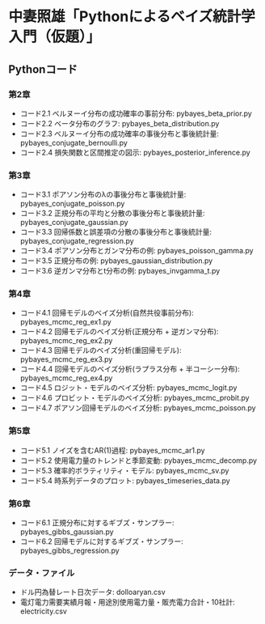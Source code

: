 # 中妻照雄「Pythonによるベイズ統計学入門（仮題）」

## Pythonコード

### 第2章

+ コード2.1 ベルヌーイ分布の成功確率の事前分布: pybayes\_beta\_prior.py
+ コード2.2 ベータ分布のグラフ: pybayes\_beta\_distribution.py
+ コード2.3 ベルヌーイ分布の成功確率の事後分布と事後統計量: pybayes\_conjugate\_bernoulli.py
+ コード2.4 損失関数と区間推定の図示: pybayes\_posterior\_inference.py

### 第3章

+ コード3.1 ポアソン分布の&lambda;の事後分布と事後統計量: pybayes\_conjugate\_poisson.py
+ コード3.2 正規分布の平均と分散の事後分布と事後統計量: pybayes\_conjugate\_gaussian.py
+ コード3.3 回帰係数と誤差項の分散の事後分布と事後統計量: pybayes\_conjugate\_regression.py
+ コード3.4 ポアソン分布とガンマ分布の例: pybayes\_poisson\_gamma.py
+ コード3.5 正規分布の例: pybayes\_gaussian\_distribution.py
+ コード3.6 逆ガンマ分布とt分布の例: pybayes\_invgamma\_t.py

### 第4章

+ コード4.1 回帰モデルのベイズ分析(自然共役事前分布): pybayes\_mcmc\_reg\_ex1.py
+ コード4.2 回帰モデルのベイズ分析(正規分布 + 逆ガンマ分布): pybayes\_mcmc\_reg\_ex2.py
+ コード4.3 回帰モデルのベイズ分析(重回帰モデル): pybayes\_mcmc\_reg\_ex3.py
+ コード4.4 回帰モデルのベイズ分析(ラプラス分布 + 半コーシー分布): pybayes\_mcmc\_reg\_ex4.py
+ コード4.5 ロジット・モデルのベイズ分析: pybayes\_mcmc\_logit.py
+ コード4.6 プロビット・モデルのベイズ分析: pybayes\_mcmc\_probit.py
+ コード4.7 ポアソン回帰モデルのベイズ分析: pybayes\_mcmc\_poisson.py

### 第5章

+ コード5.1 ノイズを含むAR(1)過程: pybayes\_mcmc\_ar1.py
+ コード5.2 使用電力量のトレンドと季節変動: pybayes\_mcmc\_decomp.py
+ コード5.3 確率的ボラティリティ・モデル: pybayes\_mcmc\_sv.py
+ コード5.4 時系列データのプロット: pybayes\_timeseries\_data.py

### 第6章

+ コード6.1 正規分布に対するギブズ・サンプラー: pybayes\_gibbs\_gaussian.py
+ コード6.2 回帰モデルに対するギブズ・サンプラー: pybayes\_gibbs\_regression.py

### データ・ファイル

+ ドル円為替レート日次データ: dolloaryan.csv
+ 電灯電力需要実績月報・用途別使用電力量・販売電力合計・10社計: electricity.csv
